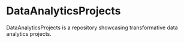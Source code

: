 # DataAnalyticsProjects
DataAnalyticsProjects is a repository showcasing transformative data analytics projects. 
